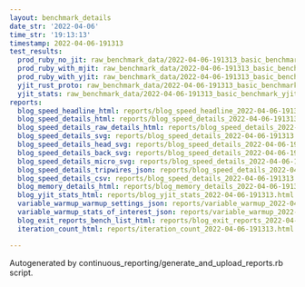 ```yaml
---
layout: benchmark_details
date_str: '2022-04-06'
time_str: '19:13:13'
timestamp: 2022-04-06-191313
test_results:
  prod_ruby_no_jit: raw_benchmark_data/2022-04-06-191313_basic_benchmark_prod_ruby_no_jit.json
  prod_ruby_with_mjit: raw_benchmark_data/2022-04-06-191313_basic_benchmark_prod_ruby_with_mjit.json
  prod_ruby_with_yjit: raw_benchmark_data/2022-04-06-191313_basic_benchmark_prod_ruby_with_yjit.json
  yjit_rust_proto: raw_benchmark_data/2022-04-06-191313_basic_benchmark_yjit_rust_proto.json
  yjit_stats: raw_benchmark_data/2022-04-06-191313_basic_benchmark_yjit_stats.json
reports:
  blog_speed_headline_html: reports/blog_speed_headline_2022-04-06-191313.html
  blog_speed_details_html: reports/blog_speed_details_2022-04-06-191313.html
  blog_speed_details_raw_details_html: reports/blog_speed_details_2022-04-06-191313.raw_details.html
  blog_speed_details_svg: reports/blog_speed_details_2022-04-06-191313.svg
  blog_speed_details_head_svg: reports/blog_speed_details_2022-04-06-191313.head.svg
  blog_speed_details_back_svg: reports/blog_speed_details_2022-04-06-191313.back.svg
  blog_speed_details_micro_svg: reports/blog_speed_details_2022-04-06-191313.micro.svg
  blog_speed_details_tripwires_json: reports/blog_speed_details_2022-04-06-191313.tripwires.json
  blog_speed_details_csv: reports/blog_speed_details_2022-04-06-191313.csv
  blog_memory_details_html: reports/blog_memory_details_2022-04-06-191313.html
  blog_yjit_stats_html: reports/blog_yjit_stats_2022-04-06-191313.html
  variable_warmup_warmup_settings_json: reports/variable_warmup_2022-04-06-191313.warmup_settings.json
  variable_warmup_stats_of_interest_json: reports/variable_warmup_2022-04-06-191313.stats_of_interest.json
  blog_exit_reports_bench_list_html: reports/blog_exit_reports_2022-04-06-191313.bench_list.html
  iteration_count_html: reports/iteration_count_2022-04-06-191313.html

---
```

Autogenerated by continuous_reporting/generate_and_upload_reports.rb script.
